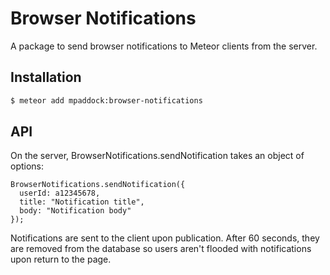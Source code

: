 # Browser Notifications

A package to send browser notifications to Meteor clients from the server.

## Installation

``` sh
$ meteor add mpaddock:browser-notifications
```

## API

On the server, BrowserNotifications.sendNotification takes an object of options:
```
BrowserNotifications.sendNotification({
  userId: a12345678,
  title: "Notification title",
  body: "Notification body"
});
```

Notifications are sent to the client upon publication. After 60 seconds, they are removed from the database so users aren't flooded with notifications upon return to the page.
